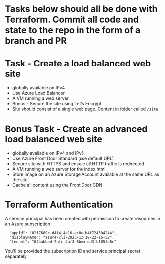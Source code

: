 # Tasks below should all be done with Terraform.  Commit all code and state to the repo in the form of a branch and PR

# Task - Create a load balanced web site
* globally available on IPv4
* Use Azure Load Balancer
* A VM running a web server
* Bonus - Secure the site using Let's Encrypt
* Site should consist of a single web page.  Content in folder called `/site`

# Bonus Task - Create an advanced load balanced web site
* globally available on IPv4 and IPv6
* Use Azure Front Door Standard (use default URL)
* Secure site with HTTPS and ensure all HTTP traffic is redirected
* A VM running a web server for the index.html
* Store image on an Azure Storage Account available at the same URL as the site
* Cache all content using the Front Door CDN

# Terraform Authentication
A service principal has been created with permission to create resources in an Azure subscription
```
  "appId": "82f7689c-d4f4-4e16-ac0e-b4f724504244",
  "displayName": "azure-cli-2023-12-18-22-16-52",
  "tenant": "644abbed-2afc-4af3-8bea-ed3fb105fe8c"
```
You'll be provided the subscription ID and service principal secret separately
